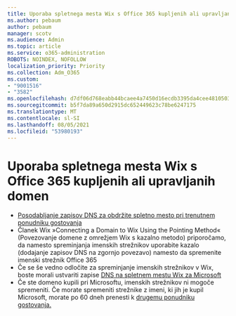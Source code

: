 ```yaml
---
title: Uporaba spletnega mesta Wix s Office 365 kupljenih ali upravljanih domen
ms.author: pebaum
author: pebaum
manager: scotv
ms.audience: Admin
ms.topic: article
ms.service: o365-administration
ROBOTS: NOINDEX, NOFOLLOW
localization_priority: Priority
ms.collection: Adm_O365
ms.custom:
- "9001516"
- "3582"
ms.openlocfilehash: d7df06d768eabb44bcaee4a7450d16ecdb3395da4cee4810503d3dae358736ab
ms.sourcegitcommit: b5f7da89a650d2915dc652449623c78be6247175
ms.translationtype: MT
ms.contentlocale: sl-SI
ms.lasthandoff: 08/05/2021
ms.locfileid: "53980193"
---
```

# <a name="using-wix-website-with-office-365-purchased-or-managed-domains"></a>Uporaba spletnega mesta Wix s Office 365 kupljenih ali upravljanih domen

- [Posodabljanje zapisov DNS za obdržite spletno mesto pri trenutnem ponudniku gostovanja](https://docs.microsoft.com/microsoft-365/admin/dns/update-dns-records-to-retain-current-hosting-provider)
- Članek Wix »Connecting a Domain to Wix Using the Pointing Method« (Povezovanje domene z omrežjem Wix s kazalno metodo) priporočamo, da namesto spreminjanja imenskih strežnikov uporabite kazalo (dodajanje zapisov DNS na zgornjo povezavo) namesto da spremenite imenski strežnik Office 365
- Če se še vedno odločite za spreminjanje imenskih strežnikov v Wix, boste morali ustvariti zapise  [DNS na spletnem mestu Wix za Microsoft](https://docs.microsoft.com/microsoft-365/admin/dns/create-dns-records-at-wix?view=o365-worldwide)
- Če ste domeno kupili pri Microsoftu, imenskih strežnikov ni mogoče spremeniti. Če morate spremeniti strežnike z imeni, ki jih je kupil Microsoft, morate po 60 dneh prenesti k  [drugemu ponudniku gostovanja.](https://docs.microsoft.com/microsoft-365/admin/get-help-with-domains/transfer-a-domain-from-microsoft-to-another-host)